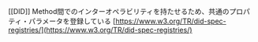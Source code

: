 [[DID]] Method間でのインターオペラビリティを持たせるため、共通のプロパティ・パラメータを登録している
[https://www.w3.org/TR/did-spec-registries/](https://www.w3.org/TR/did-spec-registries/)
